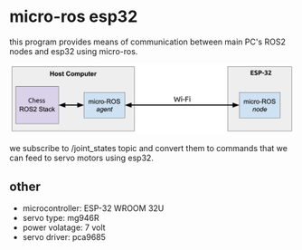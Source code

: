 # micro-ros esp32
this program provides means of communication between main PC's ROS2 nodes and esp32 using micro-ros.

![micro-ros](../assets/micro-ros-architecture.png)

we subscribe to /joint_states topic and convert them to commands that we can feed to servo motors using esp32.

## other
- microcontroller: ESP-32 WROOM 32U
- servo type: mg946R
- power volatage: 7 volt
- servo driver: pca9685